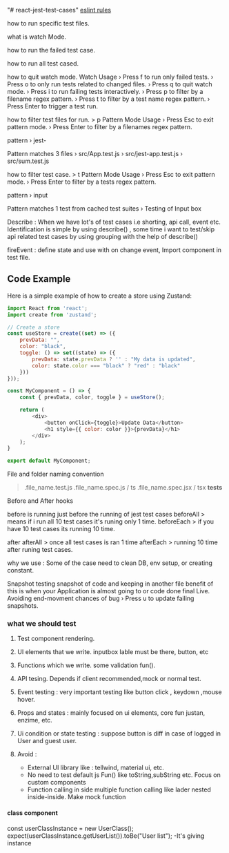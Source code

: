 "# react-jest-test-cases" 
[eslint rules](https://github.com/testing-library/eslint-plugin-testing-library/blob/main/docs/rules/await-async-events.md)

how to run specific test files.

what is watch Mode.

how to run the failed test case.

how to run all test cased.

how to quit watch mode.
Watch Usage
 › Press f to run only failed tests.
 › Press o to only run tests related to changed files.
 › Press q to quit watch mode.
 › Press i to run failing tests interactively.
 › Press p to filter by a filename regex pattern.
 › Press t to filter by a test name regex pattern.
 › Press Enter to trigger a test run.


how to filter test files for run. > p
Pattern Mode Usage
 › Press Esc to exit pattern mode.
 › Press Enter to filter by a filenames regex pattern.

 pattern › jest-

 Pattern matches 3 files
 › src/App.test.js
 › src/jest-app.test.js
 › src/sum.test.js


how to filter test case. > t
Pattern Mode Usage
 › Press Esc to exit pattern mode.
 › Press Enter to filter by a tests regex pattern.

 pattern › input

 Pattern matches 1 test from cached test suites
 › Testing of Input box


 Describe : When we have lot's of test cases i.e shorting, api call, event etc. Identification is simple by using describe() , some time i want to test/skip  api related test cases by using grouping with the help of describe()

 
fireEvent : define state and use with on change event, Import component in test file.


## Code Example

Here is a simple example of how to create a store using Zustand:

```javascript
import React from 'react';
import create from 'zustand';

// Create a store
const useStore = create((set) => ({
    prevData: "",
    color: "black",
    toggle: () => set((state) => ({
        prevData: state.prevData ? '' : "My data is updated",
        color: state.color === "black" ? "red" : "black"
    }))
}));

const MyComponent = () => {
    const { prevData, color, toggle } = useStore();

    return (
        <div>
            <button onClick={toggle}>Update Data</button>
            <h1 style={{ color: color }}>{prevData}</h1>
        </div>
    );
}

export default MyComponent;

```

File and folder naming convention
> .file_name.test.js
> .file_name.spec.js / ts
> .file_name.spec.jsx / tsx
> __tests__

Before and After hooks

before is running just before the running of jest test cases 
beforeAll > means if i run all 10 test cases it's runing only 1 time.
beforeEach > if you have 10 test cases its running 10 time.

after 
afterAll > once all test cases is ran 1 time
afterEach > running 10 time after runing test cases.

why we use : Some of the case need to clean DB, env setup, or creating constant.


Snapshot testing
snapshot of code and keeping in another file
benefit of this is when your Application is almost going to or code done final Live.
Avoiding end-movment chances of bug
› Press u to update failing snapshots.

### what we should test
1. Test component rendering.
2. UI elements that we write. inputbox lable must be there, button, etc
3. Functions which we write. some validation fun().
4. API tesing. Depends if client recommended,mock or normal test.
5. Event testing : very important testing like button click , keydown ,mouse hover.
6. Props and states : mainly focused on ui elements, core fun justan, enzime, etc.
7. Ui condition or state testing : suppose button is diff in case of logged in User and guest user.

1. Avoid :
    - External UI library like : tellwind, material ui, etc.
    - No need to test default js Fun() like toString,subString etc. Focus on custom components
    - Function calling in side multiple function calling like lader nested inside-inside. Make mock function


#### class component  
const userClassInstance = new UserClass();
expect(userClassInstance.getUserList()).toBe("User list");
-It's giving instance
